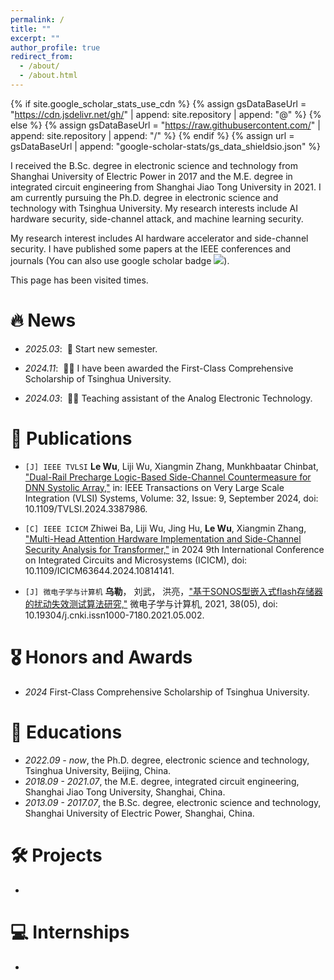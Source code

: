 ```yaml
---
permalink: /
title: ""
excerpt: ""
author_profile: true
redirect_from: 
  - /about/
  - /about.html
---
```


{% if site.google_scholar_stats_use_cdn %}
{% assign gsDataBaseUrl = "https://cdn.jsdelivr.net/gh/" | append: site.repository | append: "@" %}
{% else %}
{% assign gsDataBaseUrl = "https://raw.githubusercontent.com/" | append: site.repository | append: "/" %}
{% endif %}
{% assign url = gsDataBaseUrl | append: "google-scholar-stats/gs_data_shieldsio.json" %}

<span class='anchor' id='about-me'></span>

I received the B.Sc. degree in electronic science and technology from Shanghai University of Electric Power in 2017 and the M.E. degree in integrated circuit engineering from Shanghai Jiao
Tong University in 2021. I am currently pursuing the Ph.D. degree in electronic science and technology with Tsinghua University. My research interests include AI hardware security, side-channel attack, and machine learning security.

My research interest includes AI hardware accelerator and side-channel security. I have published some papers at the IEEE conferences and journals (You can also use google scholar badge <a href='https://scholar.google.com/citations?user=CryOyUsAAAAJ'><img src="https://img.shields.io/endpoint?url={{ url | url_encode }}&logo=Google%20Scholar&labelColor=f6f6f6&color=9cf&style=flat&label=citations"></a>).

<script async src="//busuanzi.ibruce.info/busuanzi/2.3/busuanzi.pure.mini.js"></script>
<span id="busuanzi_container_site_pv">This page has been visited <span id="busuanzi_value_site_pv"></span> times.</span>

<span class='anchor' id='-news'></span>

# 🔥 News
- *2025.03*: &nbsp;📢 Start new semester.

- *2024.11*: &nbsp;🎉🎉 I have been awarded the First-Class Comprehensive Scholarship of Tsinghua University.

- *2024.03*: &nbsp;🧑‍🏫 Teaching assistant of the Analog Electronic Technology.

# 📝 Publications 

- `[J] IEEE TVLSI` **Le Wu**, Liji Wu, Xiangmin Zhang, Munkhbaatar Chinbat, ["Dual-Rail Precharge Logic-Based Side-Channel Countermeasure for DNN Systolic Array,"](https://ieeexplore.ieee.org/document/10506805) in: IEEE Transactions on Very Large Scale Integration (VLSI) Systems, Volume: 32, Issue: 9, September 2024, doi: 10.1109/TVLSI.2024.3387986.

- `[C] IEEE ICICM` Zhiwei Ba, Liji Wu, Jing Hu, **Le Wu**, Xiangmin Zhang, ["Multi-Head Attention Hardware Implementation and Side-Channel Security Analysis for Transformer,"](https://ieeexplore.ieee.org/document/10814141) in 2024 9th International Conference on Integrated Circuits and Microsystems (ICICM), doi: 10.1109/ICICM63644.2024.10814141.

- `[J] 微电子学与计算机` **乌勒**， 刘武， 洪亮，["基于SONOS型嵌入式flash存储器的扰动失效测试算法研究,"](https://kns.cnki.net/kcms2/article/abstract?v=JtACmXrF273jwcjBDv1I92Xd1thQe9fe1aeOnSir1m9c8G3OWmjCKEbK3IlHyklWeX2cCkuH8l7FYd6a64rVHvzYeP8r--oto5z5m593wFXpbuuRagUV_MKs4kIfhLLRabBkfY5Nu1RmuYj3T0FIDFaCxEE0cF_3G4ebnd-loZLzP864xlXmBBmcx37RlAHi&uniplatform=NZKPT&language=CHS) 微电子学与计算机, 2021, 38(05), doi: 10.19304/j.cnki.issn1000-7180.2021.05.002. 

# 🎖 Honors and Awards
- *2024* First-Class Comprehensive Scholarship of Tsinghua University. 

# 📖 Educations
- *2022.09 - now*, the Ph.D. degree, electronic science and technology, Tsinghua University, Beijing, China.
- *2018.09 - 2021.07*, the M.E. degree, integrated circuit engineering, Shanghai Jiao Tong University, Shanghai, China.
- *2013.09 - 2017.07*, the B.Sc. degree, electronic science and technology, Shanghai University of Electric Power, Shanghai, China.
  

# 🛠️ Projects
- 

# 💻 Internships
- 
